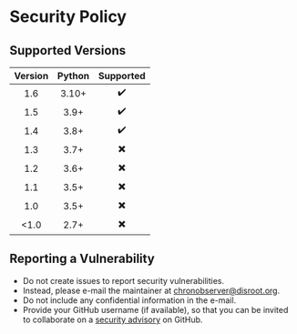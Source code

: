 # Security Policy

## Supported Versions

| Version | Python |        Supported         |
| :-----: | :----: | :----------------------: |
|   1.6   |  3.10+ |    :heavy_check_mark:    |
|   1.5   |  3.9+  |    :heavy_check_mark:    |
|   1.4   |  3.8+  |    :heavy_check_mark:    |
|   1.3   |  3.7+  | :heavy_multiplication_x: |
|   1.2   |  3.6+  | :heavy_multiplication_x: |
|   1.1   |  3.5+  | :heavy_multiplication_x: |
|   1.0   |  3.5+  | :heavy_multiplication_x: |
| &lt;1.0 |  2.7+  | :heavy_multiplication_x: |

## Reporting a Vulnerability

* Do not create issues to report security vulnerabilities.
* Instead, please e-mail the maintainer at [chronobserver@disroot.org](mailto:chronobserver@disroot.org).
* Do not include any confidential information in the e-mail.
* Provide your GitHub username (if available), so that you can be
  invited to collaborate on a [security advisory][advisories] on GitHub.

[advisories]: https://help.github.com/en/github/managing-security-vulnerabilities/about-github-security-advisories
